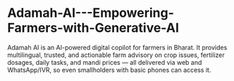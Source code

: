 # Adamah-AI---Empowering-Farmers-with-Generative-AI
Adamah AI is an AI-powered digital copilot for farmers in Bharat. It provides multilingual, trusted, and actionable farm advisory on crop issues, fertilizer dosages, daily tasks, and mandi prices — all delivered via web and WhatsApp/IVR, so even smallholders with basic phones can access it.

